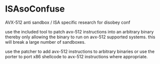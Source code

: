 # ISAsoConfuse
AVX-512 anti sandbox / ISA specific research for disobey conf

use the included tool to patch avx-512 instructions into an arbitrary binary thereby only allowing the binary to run on avx-512 supported systems. this will break a large number of sandboxes.

use the patcher to add avx-512 instructions to arbitrary binaries or use the porter to port x86 shellcode to avx-512 instructions where appropriate.
